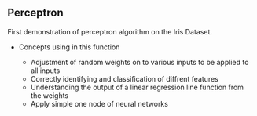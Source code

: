 ## Perceptron 

First demonstration of perceptron algorithm on the Iris Dataset.


<ul>
<li>Concepts using in this function </li>
<ul>
<li>Adjustment of random weights on to various inputs to be applied to all inputs</li>
<li>Correctly identifying and classification of diffrent features </li>
<li>Understanding the output of a linear regression line function from the weights</li>
<li>Apply simple one node of neural networks </li>
</ul>
</ul>


